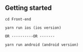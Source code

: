 ## Getting started

```
cd Front-end

yarn run ios (ios version)

OR ----------OR -------

yarn run android (android version)

```
